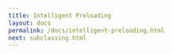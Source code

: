 ```yaml
---
title: Intelligent Preloading 
layout: docs
permalink: /docs/intelligent-preloading.html
next: subclassing.html
---
```


